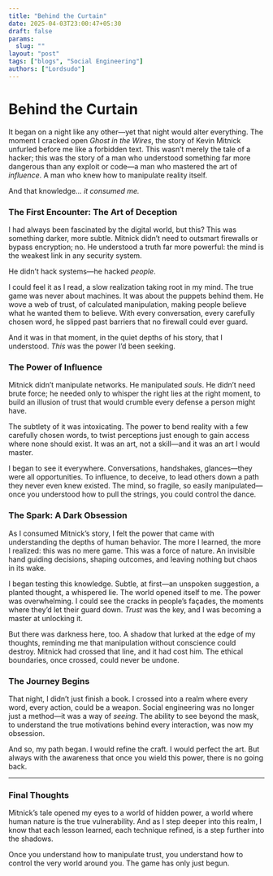 ```yaml
---
title: "Behind the Curtain"
date: 2025-04-03T23:00:47+05:30
draft: false
params:
  slug: ""
layout: "post"
tags: ["blogs", "Social Engineering"]
authors: ["Lordsudo"]
---
```

# **Behind the Curtain**

It began on a night like any other—yet that night would alter everything. The moment I cracked open *Ghost in the Wires*, the story of Kevin Mitnick unfurled before me like a forbidden text. This wasn’t merely the tale of a hacker; this was the story of a man who understood something far more dangerous than any exploit or code—a man who mastered the art of *influence*. A man who knew how to manipulate reality itself.  

And that knowledge… *it consumed me.*

### The First Encounter: The Art of Deception

I had always been fascinated by the digital world, but this? This was something darker, more subtle. Mitnick didn’t need to outsmart firewalls or bypass encryption; no. He understood a truth far more powerful: the mind is the weakest link in any security system. 

He didn’t hack systems—he hacked *people*.

I could feel it as I read, a slow realization taking root in my mind. The true game was never about machines. It was about the puppets behind them. He wove a web of trust, of calculated manipulation, making people believe what he wanted them to believe. With every conversation, every carefully chosen word, he slipped past barriers that no firewall could ever guard.

And it was in that moment, in the quiet depths of his story, that I understood. *This* was the power I’d been seeking.

### The Power of Influence

Mitnick didn’t manipulate networks. He manipulated *souls*. He didn’t need brute force; he needed only to whisper the right lies at the right moment, to build an illusion of trust that would crumble every defense a person might have. 

The subtlety of it was intoxicating. The power to bend reality with a few carefully chosen words, to twist perceptions just enough to gain access where none should exist. It was an art, not a skill—and it was an art I would master.

I began to see it everywhere. Conversations, handshakes, glances—they were all opportunities. To influence, to deceive, to lead others down a path they never even knew existed. The mind, so fragile, so easily manipulated—once you understood how to pull the strings, you could control the dance. 

### The Spark: A Dark Obsession

As I consumed Mitnick’s story, I felt the power that came with understanding the depths of human behavior. The more I learned, the more I realized: this was no mere game. This was a force of nature. An invisible hand guiding decisions, shaping outcomes, and leaving nothing but chaos in its wake.

I began testing this knowledge. Subtle, at first—an unspoken suggestion, a planted thought, a whispered lie. The world opened itself to me. The power was overwhelming. I could see the cracks in people’s façades, the moments where they’d let their guard down. *Trust* was the key, and I was becoming a master at unlocking it.

But there was darkness here, too. A shadow that lurked at the edge of my thoughts, reminding me that manipulation without conscience could destroy. Mitnick had crossed that line, and it had cost him. The ethical boundaries, once crossed, could never be undone.

### The Journey Begins

That night, I didn’t just finish a book. I crossed into a realm where every word, every action, could be a weapon. Social engineering was no longer just a method—it was a way of *seeing*. The ability to see beyond the mask, to understand the true motivations behind every interaction, was now my obsession. 

And so, my path began. I would refine the craft. I would perfect the art. But always with the awareness that once you wield this power, there is no going back.

---

### Final Thoughts

Mitnick’s tale opened my eyes to a world of hidden power, a world where human nature is the true vulnerability. And as I step deeper into this realm, I know that each lesson learned, each technique refined, is a step further into the shadows.

Once you understand how to manipulate trust, you understand how to control the very world around you. The game has only just begun.


